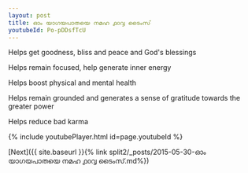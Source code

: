 ```yaml
---
layout: post
title: ഓം യാഗയപാതയെ നമഹ ൧൦൮ ടൈംസ്
youtubeId: Po-pDDsfTcU
---
```

 
 
Helps get goodness, bliss and peace and God's blessings
 
Helps remain focused, help generate inner energy 
 
Helps boost physical and mental health 
 
Helps remain grounded and generates a sense of gratitude towards the greater power 
 
Helps reduce bad karma
 
 
 
 


{% include youtubePlayer.html id=page.youtubeId %}
 
[Next]({{ site.baseurl }}{% link  split2/_posts/2015-05-30-ഓം യാഗയപാതയെ നമഹ ൧൦൮ ടൈംസ്.md%})
 
